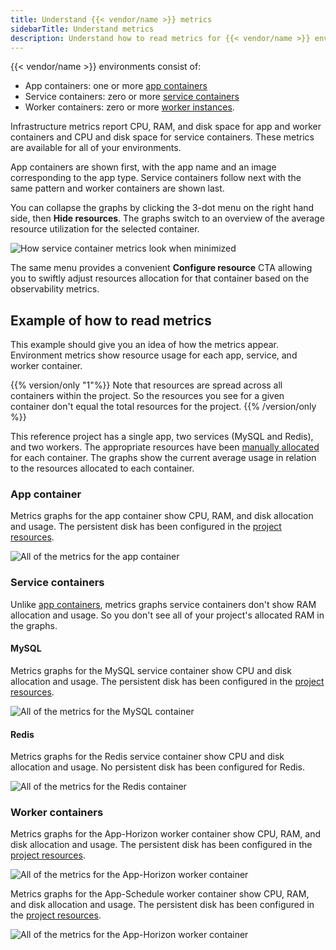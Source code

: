 ```yaml
---
title: Understand {{< vendor/name >}} metrics
sidebarTitle: Understand metrics
description: Understand how to read metrics for {{< vendor/name >}} environments.
---
```


{{< vendor/name >}} environments consist of:

* App containers: one or more [app containers](../../create-apps/_index.md)
* Service containers: zero or more [service containers](../../add-services/_index.md)
* Worker containers: zero or more [worker instances](../../create-apps/app-reference.md#workers).

Infrastructure metrics report CPU, RAM, and disk space for app and worker containers
and CPU and disk space for service containers.
These metrics are available for all of your environments.

App containers are shown first, with the app name and an image corresponding to the app type.
Service containers follow next with the same pattern and worker containers are shown last.

You can collapse the graphs by clicking the 3-dot menu on the right hand side, then **Hide resources**.
The graphs switch to an overview of the average resource utilization for the selected container.

![How service container metrics look when minimized](/images/metrics/service-container-minimized.png "0.65")

The same menu provides a convenient **Configure resource** CTA allowing you to swiftly
adjust resources allocation for that container based on the observability metrics.

## Example of how to read metrics

This example should give you an idea of how the metrics appear.
Environment metrics show resource usage for each app, service, and worker container.

{{% version/only "1"%}}
Note that resources are spread across all containers within the project.
So the resources you see for a given container don't equal the total resources for the project.
{{% /version/only %}}

This reference project has a single app, two services (MySQL and Redis), and two workers.
The appropriate resources have been [manually allocated](/manage-resources.md) for each container.
The graphs show the current average usage in relation to the resources allocated to each container.



### App container

Metrics graphs for the app container show CPU, RAM, and disk allocation and usage.
The persistent disk has been configured in the [project resources](/manage-resources.md).

![All of the metrics for the app container](/images/metrics/app-container.png)

### Service containers

Unlike [app containers](#app-container), metrics graphs service containers don't show RAM allocation and usage.
So you don't see all of your project's allocated RAM in the graphs.

#### MySQL

Metrics graphs for the MySQL service container show CPU and disk allocation and usage.
The persistent disk has been configured in the [project resources](/manage-resources.md).

![All of the metrics for the MySQL container](/images/metrics/mysql-container.png)

#### Redis

Metrics graphs for the Redis service container show CPU and disk allocation and usage.
No persistent disk has been configured for Redis.

![All of the metrics for the Redis container](/images/metrics/redis-container.png)

### Worker containers

Metrics graphs for the App-Horizon worker container show CPU, RAM, and disk allocation and usage.
The persistent disk has been configured in the [project resources](/manage-resources.md).

![All of the metrics for the App-Horizon worker container](/images/metrics/horizon-worker-container.png)

Metrics graphs for the App-Schedule worker container show CPU, RAM, and disk allocation and usage.
The persistent disk has been configured in the [project resources](/manage-resources.md).

![All of the metrics for the App-Horizon worker container](/images/metrics/schedule-worker-container.png)
